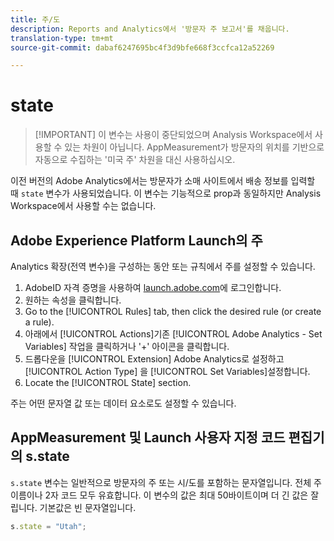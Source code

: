 ```yaml
---
title: 주/도
description: Reports and Analytics에서 '방문자 주 보고서'를 채웁니다.
translation-type: tm+mt
source-git-commit: dabaf6247695bc4f3d9bfe668f3ccfca12a52269

---
```



# state

>[!IMPORTANT] 이 변수는 사용이 중단되었으며 Analysis Workspace에서 사용할 수 있는 차원이 아닙니다. AppMeasurement가 방문자의 위치를 기반으로 자동으로 수집하는 &#39;미국 주&#39; 차원을 대신 사용하십시오.

이전 버전의 Adobe Analytics에서는 방문자가 소매 사이트에서 배송 정보를 입력할 때 `state` 변수가 사용되었습니다. 이 변수는 기능적으로 prop과 동일하지만 Analysis Workspace에서 사용할 수는 없습니다.

## Adobe Experience Platform Launch의 주

Analytics 확장(전역 변수)을 구성하는 동안 또는 규칙에서 주를 설정할 수 있습니다.

1. AdobeID 자격 증명을 사용하여 [launch.adobe.com](https://launch.adobe.com)에 로그인합니다.
2. 원하는 속성을 클릭합니다.
3. Go to the [!UICONTROL Rules] tab, then click the desired rule (or create a rule).
4. 아래에서 [!UICONTROL Actions]기존 [!UICONTROL Adobe Analytics - Set Variables] 작업을 클릭하거나 &#39;+&#39; 아이콘을 클릭합니다.
5. 드롭다운을 [!UICONTROL Extension] Adobe Analytics로 설정하고 [!UICONTROL Action Type] 을 [!UICONTROL Set Variables]설정합니다.
6. Locate the [!UICONTROL State] section.

주는 어떤 문자열 값 또는 데이터 요소로도 설정할 수 있습니다.

## AppMeasurement 및 Launch 사용자 지정 코드 편집기의 s.state

`s.state` 변수는 일반적으로 방문자의 주 또는 시/도를 포함하는 문자열입니다. 전체 주 이름이나 2자 코드 모두 유효합니다. 이 변수의 값은 최대 50바이트이며 더 긴 값은 잘립니다. 기본값은 빈 문자열입니다.

```js
s.state = "Utah";
```
